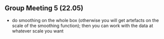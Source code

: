 ## Group Meeting 5 (22.05)

- do smoothing on the whole box (otherwise you will get artefacts on the scale of the smoothing function); then you can work with the data at whatever scale you want
